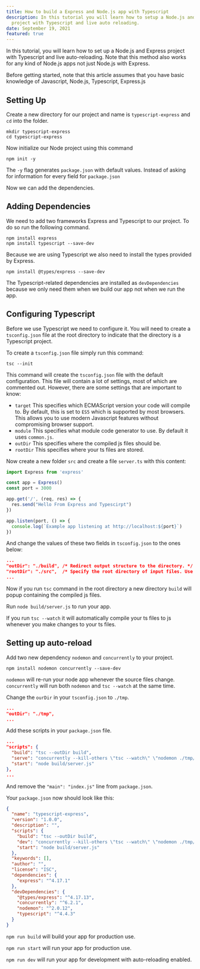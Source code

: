 ```yaml
---
title: How to build a Express and Node.js app with Typescript
description: In this tutorial you will learn how to setup a Node.js and Express
  project with Typescript and live auto reloading.
date: September 19, 2021
featured: true
---
```

In this tutorial, you will learn how to set up a Node.js and Express project with Typescript and live auto-reloading. Note that this method also works for any kind of Node.js apps not just Node.js with Express.

Before getting started, note that this article assumes that you have basic knowledge of Javascript, Node.js, Typescript, Express.js

## Setting Up

Create a new directory for our project and name is `typescript-express` and `cd` into the folder.

```shell
mkdir typescript-express
cd typescript-express
```

Now initialize our Node project using this command

```shell
npm init -y
```

The `-y` flag generates `package.json` with default values. Instead of asking for information for every field for `package.json`

Now we can add the dependencies.

## Adding Dependencies

We need to add two frameworks Express and Typescript to our project. To do so run the following command.

```shell
npm install express
npm install typescript --save-dev
```

Because we are using Typescript we also need to install the types provided by Express.

```shell
npm install @types/express --save-dev
```

The Typescript-related dependencies are installed as `devDependencies` because we only need them when we build our app not when we run the app.

## Configuring Typescript

Before we use Typescript we need to configure it. You will need to create a `tsconfig.json` file at the root directory to indicate that the directory is a Typescript project.

To create a `tsconfig.json` file simply run this command:

```shell
tsc --init
```

This command will create the `tsconfig.json` file with the default configuration. This file will contain a lot of settings, most of which are commented out. However, there are some settings that are important to know:

* `target` This specifies which ECMAScript version your code will compile to. By default, this is set to `ES5` which is supported by most browsers. This allows you to use modern Javascript features without compromising browser support.
* `module` This specifies what module code generator to use. By default it uses `common.js`.
* `outDir` This specifies where the compiled js files should be.
* `rootDir` This specifies where your ts files are stored.

Now create a new folder `src` and create a file `server.ts` with this content:

```javascript
import Express from 'express'

const app = Express()
const port = 3000

app.get('/', (req, res) => {
  res.send("Hello From Express and Typescirpt")
})

app.listen(port, () => {
  console.log(`Example app listening at http://localhost:${port}`)
})
```

And change the values of these two fields in `tsconfig.json` to the ones below:

```json
...
"outDir": "./build", /* Redirect output structure to the directory. */
"rootDir": "./src",  /* Specify the root directory of input files. Use tocontrol the output directory structure with--outDir. */
...
```

Now if you run `tsc` command in the root directory a new directory `build` will popup containing the compiled js files.

Run `node build/server.js` to run your app.

If you run `tsc --watch` it will automatically compile your ts files to js whenever you make changes to your ts files.

## Setting up auto-reload

Add two new dependency `nodemon` and `concurrently` to your project.

```shell
npm install nodemon concurrently --save-dev
```

`nodemon` will re-run your node app whenever the source files change.
`concurrently` will run both `nodemon` and `tsc --watch` at the same time.

Change the `ourDir` in your `tsconfig.json` to `./tmp`.

```json
...
"outDir": "./tmp",
...
```

Add these scripts in your `package.json` file.

```json
...
"scripts": {
  "build": "tsc --outDir build",
  "serve": "concurrently --kill-others \"tsc --watch\" \"nodemon ./tmp/server.js \"",
  "start": "node build/server.js"
},
...
```

And remove the `"main": "index.js"` line from `package.json`.

Your `package.json` now should look like this:

```json
{
  "name": "typescript-express",
  "version": "1.0.0",
  "description": "",
  "scripts": {
    "build": "tsc --outDir build",
    "dev": "concurrently --kill-others \"tsc --watch\" \"nodemon ./tmp/server.js \"",
    "start": "node build/server.js"
  },
  "keywords": [],
  "author": "",
  "license": "ISC",
  "dependencies": {
    "express": "^4.17.1"
  },
  "devDependencies": {
    "@types/express": "^4.17.13",
    "concurrently": "^6.2.1",
    "nodemon": "^2.0.12",
    "typescript": "^4.4.3"
  }
}
```

`npm run build` will build your app for production use.

`npm run start` will run your app for production use.

`npm run dev` will run your app for development with auto-reloading enabled.